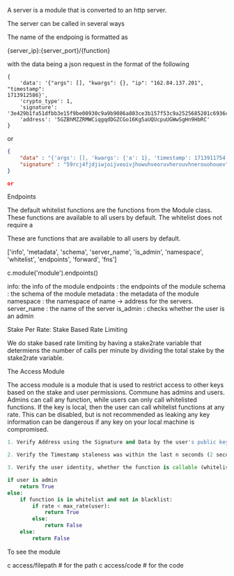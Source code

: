 A server is a module that is converted to an http server.


The server can be called in several ways

The name of the endpoing is formatted as


{server_ip}:{server_port}/{function}

with the data being a json request in the format of the following


```
{
    'data': '{"args": [], "kwargs": {}, "ip": "162.84.137.201", "timestamp": 
1713912586}',
    'crypto_type': 1,
    'signature': 
'3e429b1fa51dfbb3e15f9be00930c9a9b9086a803ce3b157f53c9a2525685201c6936cbc899b29a8cba30091db1a0a4876a86641f1e332c0614039080189ac87',
    'address': '5GZBhMZZRMWCiqgqdDGZCGo16Kg5aUQUcpuUGWwSgHn9HbRC'
}
```

or 

```json
{
    "data" : "{'args': [], 'kwargs': {'a': 1}, 'timestamp': 1713911754.136804}",
    "signature" : "59rcj4fjdjiwjoijveoivjhowuhveoruvherouvhnerouohouev"
}

or 
```



Endpoints

The default whitelist functions are the functions from the Module class. These functions are available to all users by default. The whitelist does not require a

These are functions that are available to all users by default.

['info', 'metadata', 'schema', 'server_name', 'is_admin', 'namespace', 'whitelist', 'endpoints', 'forward', 'fns']


c.module('module').endpoints()

info: the info of the module
endpoints : the endpoints of the module
schema : the schema of the module
metadata : the metadata of the module
namespace : the namespace of name -> address for the servers.
server_name : the name of the server
is_admin : checks whether the user is an admin


Stake Per Rate: Stake Based Rate Limiting

We do stake based rate limiting by having a stake2rate variable that determiens the number of calls per minute by dividing the total stake by the stake2rate variable.



The Access Module

The access module is a module that is used to restrict access to other keys based on the stake and user permissions. Commune has admins and users. Admins can call any function, while users can only call whitelisted functions. If the key is local, then the user can call whitelist functions at any rate. This can be disabled, but is not recommended as leaking any key information can be dangerous if any key on your local machine is compromised.



```python
1. Verify Address using the Signature and Data by the user's public key's private key

2. Verify the Timestamp staleness was within the last n seconds (2 seconds)

3. Verify the user identity, whether the function is callable (whitelisst or blacklisted) or if the user is an admin.

if user is admin
    return True
else:
    if function is in whitelist and not in blacklist:
        if rate < max_rate(user):
            return True
        else:
            return False
    else:
        return False

```


To see the module

c access/filepath # for the path
c access/code # for the code




